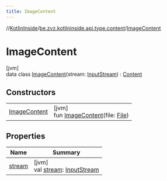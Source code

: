 ```yaml
---
title: ImageContent
---
```

//[KotlinInside](../../../index.html)/[be.zvz.kotlininside.api.type.content](../index.html)/[ImageContent](index.html)



# ImageContent



[jvm]\
data class [ImageContent](index.html)(stream: [InputStream](https://docs.oracle.com/javase/7/docs/api/java/io/InputStream.html)) : [Content](../-content/index.html)



## Constructors


| | |
|---|---|
| [ImageContent](-image-content.html) | [jvm]<br>fun [ImageContent](-image-content.html)(file: [File](https://docs.oracle.com/javase/7/docs/api/java/io/File.html)) |


## Properties


| Name | Summary |
|---|---|
| [stream](stream.html) | [jvm]<br>val [stream](stream.html): [InputStream](https://docs.oracle.com/javase/7/docs/api/java/io/InputStream.html) |

